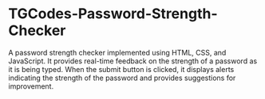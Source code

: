 # TGCodes-Password-Strength-Checker
A password strength checker implemented using HTML, CSS, and JavaScript. It provides real-time feedback on the strength of a password as it is being typed. When the submit button is clicked, it displays alerts indicating the strength of the password and provides suggestions for improvement.
